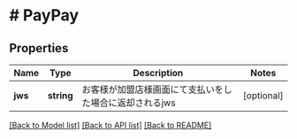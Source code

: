 # # PayPay

## Properties

Name | Type | Description | Notes
------------ | ------------- | ------------- | -------------
**jws** | **string** | お客様が加盟店様画面にて支払いをした場合に返却されるjws | [optional]

[[Back to Model list]](../../README.md#models) [[Back to API list]](../../README.md#endpoints) [[Back to README]](../../README.md)
